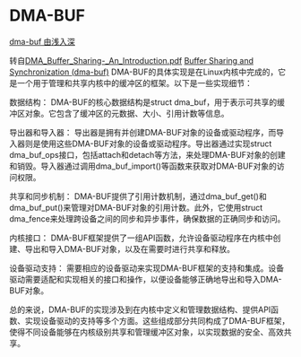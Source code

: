 # DMA-BUF

[dma-buf 由浅入深](https://blog.csdn.net/hexiaolong2009/article/details/102596744)

转自[DMA_Buffer_Sharing-_An_Introduction.pdf](https://elinux.org/images/a/a8/DMA_Buffer_Sharing-_An_Introduction.pdf)
[Buffer Sharing and Synchronization (dma-buf)](https://docs.kernel.org/driver-api/dma-buf.html)
DMA-BUF的具体实现是在Linux内核中完成的，它是一个用于管理和共享内核中的缓冲区的框架。以下是一些实现细节：

数据结构： DMA-BUF的核心数据结构是struct dma_buf，用于表示可共享的缓冲区对象。它包含了缓冲区的元数据、大小、引用计数等信息。

导出器和导入器： 导出器是拥有并创建DMA-BUF对象的设备或驱动程序，而导入器则是使用这些DMA-BUF对象的设备或驱动程序。导出器通过实现struct dma_buf_ops接口，包括attach和detach等方法，来处理DMA-BUF对象的创建和销毁。导入器通过调用dma_buf_import()等函数来获取对DMA-BUF对象的访问权限。

共享和同步机制： DMA-BUF提供了引用计数机制，通过dma_buf_get()和dma_buf_put()来管理对DMA-BUF对象的引用计数。此外，它使用struct dma_fence来处理跨设备之间的同步和异步事件，确保数据的正确同步和访问。

内核接口： DMA-BUF框架提供了一组API函数，允许设备驱动程序在内核中创建、导出和导入DMA-BUF对象，以及在需要时进行共享和释放。

设备驱动支持： 需要相应的设备驱动来实现DMA-BUF框架的支持和集成。设备驱动需要适配和实现相关的接口和操作，以便设备能够正确地导出和导入DMA-BUF对象。

总的来说，DMA-BUF的实现涉及到在内核中定义和管理数据结构、提供API函数、实现设备驱动的支持等多个方面。这些组成部分共同构成了DMA-BUF框架，使得不同设备能够在内核级别共享和管理缓冲区对象，以实现数据的安全、高效共享。
